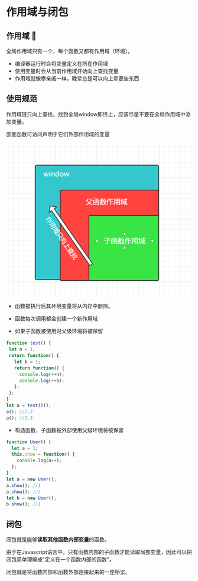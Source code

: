 # 作用域与闭包

## 作用域 :tada:

全局作用域只有一个，每个函数又都有作用域（环境）。

- 编译器运行时会将变量定义在所在作用域
- 使用变量时会从当前作用域开始向上查找变量
- 作用域就像攀亲戚一样，晚辈总是可以向上辈要些东西

## 使用规范

作用域链只向上查找，找到全局window即终止，应该尽量不要在全局作用域中添加变量。

嵌套函数可访问声明于它们外部作用域的变量

![作用域](../.vuepress/public/zuoyongyu.png)


- 函数被执行后其环境变量将从内存中删除。

- 函数每次调用都会创建一个新作用域

- 如果子函数被使用时父级环境将被保留

 ```js
 function test() {
  let n = 1;
  return function() {
    let b = 1;
    return function() {
      console.log(++n);
      console.log(++b);
    };
  };
}
let a = test()();
a(); //2,2
a(); //3,3
 ```
 
 - 构造函数，子函数被外部使用父级环境将被保留
 
```js
function User() {
  let a = 1;
  this.show = function() {
    console.log(a++);
  };
}
let a = new User();
a.show(); //1
a.show(); //2
let b = new User();
b.show(); //1
```

## 闭包 

闭包就是能够**读取其他函数内部变量**的函数。

由于在Javascript语言中，只有函数内部的子函数才能读取局部变量，因此可以把闭包简单理解成"定义在一个函数内部的函数"。

闭包就是将函数内部和函数外部连接起来的一座桥梁。


